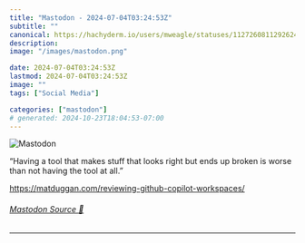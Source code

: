 ```yaml
---
title: "Mastodon - 2024-07-04T03:24:53Z"
subtitle: ""
canonical: https://hachyderm.io/users/mweagle/statuses/112726081129262480
description:
image: "/images/mastodon.png"

date: 2024-07-04T03:24:53Z
lastmod: 2024-07-04T03:24:53Z
image: ""
tags: ["Social Media"]

categories: ["mastodon"]
# generated: 2024-10-23T18:04:53-07:00
---
```

![Mastodon](/images/mastodon.png)

<p>“Having a tool that makes stuff that looks right but ends up broken is worse than not having the tool at all.”</p><p><a href="https://matduggan.com/reviewing-github-copilot-workspaces/" target="_blank" rel="nofollow noopener noreferrer" translate="no"><span class="invisible">https://</span><span class="ellipsis">matduggan.com/reviewing-github</span><span class="invisible">-copilot-workspaces/</span></a></p>


###### [Mastodon Source 🐘](https://hachyderm.io/@mweagle/112726081129262480)

___
